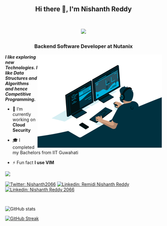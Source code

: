 
<!--
**remidinishanth/remidinishanth** is a ✨ _special_ ✨ repository because its `README.md` (this file) appears on your GitHub profile.

Here are some ideas to get you started:

- 🔭 I’m currently working on ...
- 🌱 I’m currently learning ...
- 👯 I’m looking to collaborate on ...
- 🤔 I’m looking for help with ...
- 💬 Ask me about ...
- 📫 How to reach me: ...
- 😄 Pronouns: ...
- ⚡ Fun fact: ...
-->


<h2 align="center">Hi there 👋, I'm Nishanth Reddy</h1>

<h1 align="center">
  <a href="https://git.io/typing-svg">
    <img src="https://readme-typing-svg.herokuapp.com/?lines=Hello,+There!+👋;+I'm+Nishanth+Reddy&center=true&size=30">
  </a>
</h1>


<h3 align="center">Backend Software Developer at Nutanix</h3>


<img align="right" width="400" margin-top="500" src="https://raw.githubusercontent.com/pratikdaigavane/pratikdaigavane/main/code.gif">

***I like exploring new Technologies. I like Data Structures and Algorithms and hence Competitive Programming.***

- 🔭  I’m currently working on **Cloud Security**

- 🎓 I completed my Bachelors from IIT Guwahati

- ⚡ Fun fact **I use VIM**

![](https://komarev.com/ghpvc/?username=remidinishanth&color=brightgreen)

[![Twitter: Nishanth2066](https://img.shields.io/twitter/follow/Nishanth2066?style=social)](https://twitter.com/Nishanth2066)
[![Linkedin: Remidi Nishanth Reddy](https://img.shields.io/badge/-remidi--nishanth--reddy-blue?style=flat-square&logo=Linkedin&logoColor=white)](https://www.linkedin.com/in/remidi-nishanth-reddy/)
[![Linkedin: Nishanth Reddy 2066](https://img.shields.io/badge/-nishanth_reddy_2066-E4405F?style=flat-square&logo=Instagram&logoColor=white)](https://www.instagram.com/nishanth_reddy_2066/)

<br/>


![GitHub stats](https://github-readme-stats.vercel.app/api?username=remidinishanth&show_icons=true&hide_title=true)

[![GitHub Streak](https://github-readme-streak-stats.herokuapp.com/?user=remidinishanth&theme=gruvbox_duo)](https://git.io/streak-stats)
